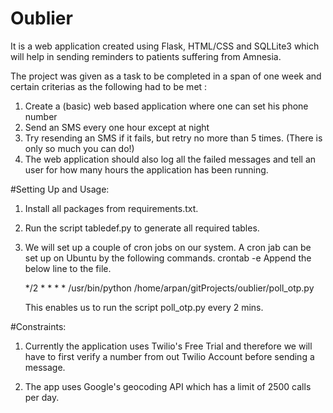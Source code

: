 # Oublier
It is a web application created using Flask, HTML/CSS and SQLLite3 which will help in sending reminders to patients suffering from Amnesia. 

The project was given as a task to be completed in a span of one week and certain criterias as the following had to be met :
1. Create a (basic) web based application where one can set his phone number
2. Send an SMS every one hour except at night
3. Try resending an SMS if it fails, but retry no more than 5 times. (There is only so much you can do!)
4. The web application should also log all the failed messages and tell an user for how many hours the application has been running.


#Setting Up and Usage:

1. Install all packages from requirements.txt.
2. Run the script tabledef.py to generate all required tables.

3. We will set up a couple of cron jobs on our system. A cron jab can be set up on Ubuntu by the following commands.
	crontab -e
	Append the below line to the file.

	*/2 * * * * /usr/bin/python /home/arpan/gitProjects/oublier/poll_otp.py

   This enables us to run the script poll_otp.py every 2 mins.

#Constraints:

1. Currently the application uses Twilio's Free Trial and therefore we will have to first verify a number from out Twilio Account before sending a message.

2. The app uses Google's geocoding API which has a limit of 2500 calls per day.


